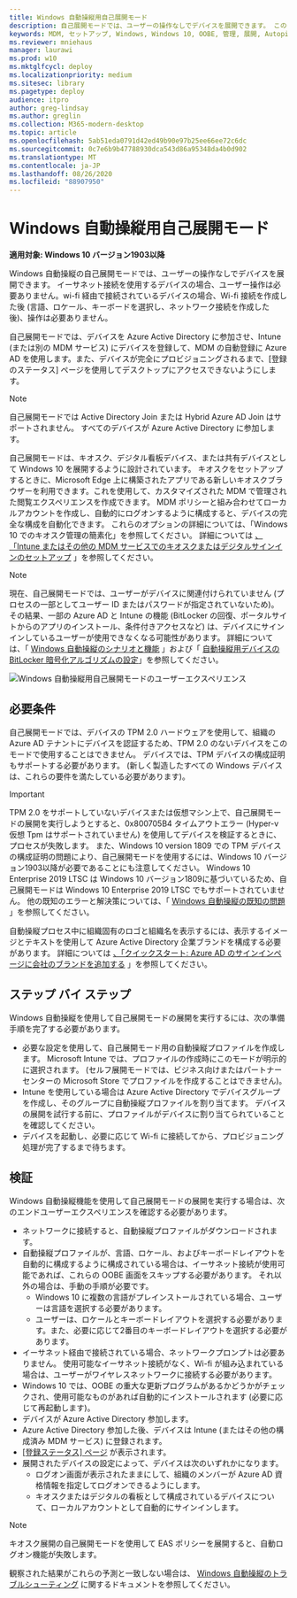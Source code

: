 ```yaml
---
title: Windows 自動操縦用自己展開モード
description: 自己展開モードでは、ユーザーの操作なしでデバイスを展開できます。 このモードモードは、キオスク、デジタル看板デバイス、または共有デバイスとして Windows 10 を展開するように設計されています。
keywords: MDM, セットアップ, Windows, Windows 10, OOBE, 管理, 展開, Autopilot, ZTD, ゼロタッチ, パートナー, MSFB, Intune
ms.reviewer: mniehaus
manager: laurawi
ms.prod: w10
ms.mktglfcycl: deploy
ms.localizationpriority: medium
ms.sitesec: library
ms.pagetype: deploy
audience: itpro
author: greg-lindsay
ms.author: greglin
ms.collection: M365-modern-desktop
ms.topic: article
ms.openlocfilehash: 5ab51eda0791d42ed49b90e97b25ee66ee72c6dc
ms.sourcegitcommit: 0c7e6b9b47788930dca543d86a95348da4b0d902
ms.translationtype: MT
ms.contentlocale: ja-JP
ms.lasthandoff: 08/26/2020
ms.locfileid: "88907950"
---
```

# <a name="windows-autopilot-self-deploying-mode"></a>Windows 自動操縦用自己展開モード

**適用対象: Windows 10 バージョン1903以降**

Windows 自動操縦の自己展開モードでは、ユーザーの操作なしでデバイスを展開できます。 イーサネット接続を使用するデバイスの場合、ユーザー操作は必要ありません。wi-fi 経由で接続されているデバイスの場合、Wi-fi 接続を作成した後 (言語、ロケール、キーボードを選択し、ネットワーク接続を作成した後)、操作は必要ありません。  

自己展開モードでは、デバイスを Azure Active Directory に参加させ、Intune (または別の MDM サービス) にデバイスを登録して、MDM の自動登録に Azure AD を使用します。また、デバイスが完全にプロビジョニングされるまで、[登録のステータス] ページを使用してデスクトップにアクセスできないようにします。 

>[!NOTE]
>自己展開モードでは Active Directory Join または Hybrid Azure AD Join はサポートされません。  すべてのデバイスが Azure Active Directory に参加します。

自己展開モードは、キオスク、デジタル看板デバイス、または共有デバイスとして Windows 10 を展開するように設計されています。 キオスクをセットアップするときに、Microsoft Edge 上に構築されたアプリである新しいキオスクブラウザーを利用できます。これを使用して、カスタマイズされた MDM で管理された閲覧エクスペリエンスを作成できます。 MDM ポリシーと組み合わせてローカルアカウントを作成し、自動的にログオンするように構成すると、デバイスの完全な構成を自動化できます。 これらのオプションの詳細については、「Windows 10 でのキオスク管理の簡素化」を参照してください。  詳細については [、「Intune またはその他の MDM サービスでのキオスクまたはデジタルサインインのセットアップ](/windows/configuration/setup-kiosk-digital-signage#set-up-a-kiosk-or-digital-sign-in-intune-or-other-mdm-service) 」を参照してください。

>[!NOTE]
>現在、自己展開モードでは、ユーザーがデバイスに関連付けられていません (プロセスの一部としてユーザー ID またはパスワードが指定されていないため)。  その結果、一部の Azure AD と Intune の機能 (BitLocker の回復、ポータルサイトからのアプリのインストール、条件付きアクセスなど) は、デバイスにサインインしているユーザーが使用できなくなる可能性があります。 詳細については、「 [Windows 自動操縦のシナリオと機能](windows-autopilot-scenarios.md) 」および「 [自動操縦用デバイスの BitLocker 暗号化アルゴリズムの設定](bitlocker.md)」を参照してください。

![Windows 自動操縦用自己展開モードのユーザーエクスペリエンス](images/self-deploy-welcome.png)

## <a name="requirements"></a>必要条件

自己展開モードでは、デバイスの TPM 2.0 ハードウェアを使用して、組織の Azure AD テナントにデバイスを認証するため、TPM 2.0 のないデバイスをこのモードで使用することはできません。  デバイスでは、TPM デバイスの構成証明もサポートする必要があります。  (新しく製造したすべての Windows デバイスは、これらの要件を満たしている必要があります)。

>[!IMPORTANT]
>TPM 2.0 をサポートしていないデバイスまたは仮想マシン上で、自己展開モードの展開を実行しようとすると、0x800705B4 タイムアウトエラー (Hyper-v 仮想 Tpm はサポートされていません) を使用してデバイスを検証するときに、プロセスが失敗します。 また、Windows 10 version 1809 での TPM デバイスの構成証明の問題により、自己展開モードを使用するには、Windows 10 バージョン1903以降が必要であることにも注意してください。 Windows 10 Enterprise 2019 LTSC は Windows 10 バージョン1809に基づいているため、自己展開モードは Windows 10 Enterprise 2019 LTSC でもサポートされていません。 他の既知のエラーと解決策については、「 [Windows 自動操縦の既知の問題](known-issues.md) 」を参照してください。

自動操縦プロセス中に組織固有のロゴと組織名を表示するには、表示するイメージとテキストを使用して Azure Active Directory 企業ブランドを構成する必要があります。  詳細については [、「クイックスタート: Azure AD のサインインページに会社のブランドを追加する](/azure/active-directory/fundamentals/customize-branding) 」を参照してください。 

## <a name="step-by-step"></a>ステップ バイ ステップ

Windows 自動操縦を使用して自己展開モードの展開を実行するには、次の準備手順を完了する必要があります。

-   必要な設定を使用して、自己展開モード用の自動操縦プロファイルを作成します。  Microsoft Intune では、プロファイルの作成時にこのモードが明示的に選択されます。 (セルフ展開モードでは、ビジネス向けまたはパートナーセンターの Microsoft Store でプロファイルを作成することはできません)。
-   Intune を使用している場合は Azure Active Directory でデバイスグループを作成し、そのグループに自動操縦プロファイルを割り当てます。  デバイスの展開を試行する前に、プロファイルがデバイスに割り当てられていることを確認してください。
-   デバイスを起動し、必要に応じて Wi-fi に接続してから、プロビジョニング処理が完了するまで待ちます。

## <a name="validation"></a>検証

Windows 自動操縦機能を使用して自己展開モードの展開を実行する場合は、次のエンドユーザーエクスペリエンスを確認する必要があります。

-   ネットワークに接続すると、自動操縦プロファイルがダウンロードされます。
-   自動操縦プロファイルが、言語、ロケール、およびキーボードレイアウトを自動的に構成するように構成されている場合は、イーサネット接続が使用可能であれば、これらの OOBE 画面をスキップする必要があります。  それ以外の場合は、手動の手順が必要です。
    -   Windows 10 に複数の言語がプレインストールされている場合、ユーザーは言語を選択する必要があります。
    -   ユーザーは、ロケールとキーボードレイアウトを選択する必要があります。また、必要に応じて2番目のキーボードレイアウトを選択する必要があります。
-   イーサネット経由で接続されている場合、ネットワークプロンプトは必要ありません。  使用可能なイーサネット接続がなく、Wi-fi が組み込まれている場合は、ユーザーがワイヤレスネットワークに接続する必要があります。
-   Windows 10 では、OOBE の重大な更新プログラムがあるかどうかがチェックされ、使用可能なものがあれば自動的にインストールされます (必要に応じて再起動します)。
-   デバイスが Azure Active Directory 参加します。
-   Azure Active Directory 参加した後、デバイスは Intune (またはその他の構成済み MDM サービス) に登録されます。
-   [ [登録ステータス] ページ](enrollment-status.md) が表示されます。
-   展開されたデバイスの設定によって、デバイスは次のいずれかになります。
    -   ログオン画面が表示されたままにして、組織のメンバーが Azure AD 資格情報を指定してログオンできるようにします。
    -   キオスクまたはデジタルの看板として構成されているデバイスについて、ローカルアカウントとして自動的にサインインします。

>[!NOTE]
>キオスク展開の自己展開モードを使用して EAS ポリシーを展開すると、自動ログオン機能が失敗します。 

観察された結果がこれらの予測と一致しない場合は、 [Windows 自動操縦のトラブルシューティング](troubleshooting.md) に関するドキュメントを参照してください。
